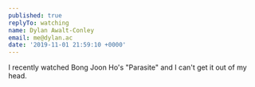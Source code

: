 ```yaml
---
published: true
replyTo: watching
name: Dylan Awalt-Conley
email: me@dylan.ac
date: '2019-11-01 21:59:10 +0000'
---
```


I recently watched Bong Joon Ho's "Parasite" and I can't get it out of my head.
